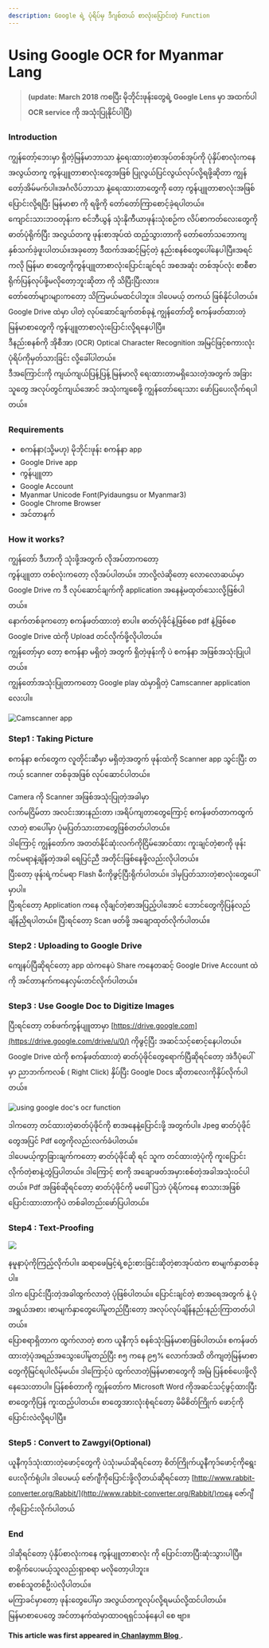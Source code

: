 ```yaml
---
description: Google ရဲ့ ပုံရိပ်မှ ဒီဂျစ်တယ် စာလုံးပြောင်းတဲ့ Function
---
```


# Using Google OCR for Myanmar Lang

> **\(update: March 2018 ကစပြီး မိုဘိုင်းဖုန်းတွေရဲ့ Google Lens မှာ အထက်ပါ OCR service ကို အသုံးပြုနိုင်ပါပြီ\)**

### Introduction

ကျွန်တော့်ဘေးမှာ ရှိတဲ့မြန်မာဘာသာ နဲ့ရေးထားတဲ့စာအုပ်တစ်အုပ်ကို ပုံနှိပ်စာလုံးကနေ အလွယ်တကူ ကွန်ပျူတာစာလုံးတွေအဖြစ် ပြုလွယ်ပြင်လွယ်လုပ်လို့ရဖို့ဆိုတာ ကျွန်တော့်အိမ်မက်ပါ။အင်္ဂလိပ်ဘာသာ နဲ့ရေးထားတာတွေကို တော့ ကွန်ပျူတာစာလုံးအဖြစ်ပြောင်းလို့ရပြီး မြန်မာစာ ကို ရဖို့ကို တော်တော်ကြာစောင့်ခဲ့ရပါတယ်။  
ကျောင်းသားဘဝတုန်းက စင်ဘီယွန် သုံးနိုကီယာဖုန်းသုံးစဉ်က လိပ်စာကတ်လေးတွေကို ဓာတ်ပုံရိုက်ပြီး အလွယ်တကူ ဖုန်းစာအုပ်ထဲ ထည့်သွားတာကို တော်တော်သဘောကျနှစ်သက်ခဲ့ဖူးပါတယ်။အခုတော့ ဒီထက်အဆင့်မြင့်တဲ့ နည်းစနစ်တွေပေါ်နေပါပြီ။အရင်ကလို မြန်မာ စာတွေကိုကွန်ပျူတာစာလုံးပြောင်းချင်ရင် အစအဆုံး တစ်အုပ်လုံး စာစီစာရိုက်ပြန်လုပ်ဖို့မလိုတော့ဘူးဆိုတာ ကို သိပြီးပြီးလား။  
တော်တော်များများကတော့ သိကြမယ်မထင်ပါဘူး။ ဒါပေမယ့် တကယ် ဖြစ်နိုင်ပါတယ်။  
Google Drive ထဲမှာ ပါတဲ့ လုပ်ဆောင်ချက်တစ်ခုနဲ့ ကျွန်တော်တို့ စကန်ဖတ်ထားတဲ့ မြန်မာစာတွေကို ကွန်ပျူတာစာလုံးပြောင်းလို့ရနေပါပြီ။  
ဒီနည်းစနစ်ကို အိုစီအာ \(OCR\) Optical Character Recognition အမြင်ဖြင့်စကားလုံးပုံရိပ်ကိုမှတ်သားခြင်း လို့ခေါ်ပါတယ်။  
ဒီအကြောင်းကို ကျယ်ကျယ်ပြန့်ပြန့် မြန်မာလို ရေးထားတာမရှိသေးတဲ့အတွက် အခြားသူတွေ အလုပ်တွင်ကျယ်အောင် အသုံးကျစေဖို့ ကျွန်တော်ရေးသား ဖော်ပြပေးလိုက်ရပါတယ်။

### Requirements

* စကန်နာ\(သို့မဟု\) မိုဘိုင်းဖုန်း စကန်နာ app
* Google Drive app 
* ကွန်ပျူတာ
* Google Account
* Myanmar Unicode Font\(Pyidaungsu or Myanmar3\)
* Google Chrome Browser
* အင်တာနက်

### How it works?

ကျွန်တော် ဒီဟာကို သုံးဖို့အတွက် လိုအပ်တာကတော့  
ကွန်ပျူတာ တစ်လုံးကတော့ လိုအပ်ပါတယ်။ ဘာလို့လဲဆိုတော့ လောလောဆယ်မှာ Google Drive က ဒီ လုပ်ဆောင်ချက်ကို application အနေနဲ့မထုတ်သေးလို့ဖြစ်ပါတယ်။  
နောက်တစ်ခုကတော့ စကန်ဖတ်ထားတဲ့ စာပါ။ ဓာတ်ပုံဖိုင်နဲ့ဖြစ်စေ pdf နဲ့ဖြစ်စေ Google Drive ထဲကို Upload တင်လိုက်ဖို့လိုပါတယ်။  
ကျွန်တော့်မှာ တော့ စကန်နာ မရှိတဲ့ အတွက် ရှိတဲ့ဖုန်းကို ပဲ စကန်နာ အဖြစ်အသုံးပြုပါတယ်။  
ကျွန်တော်အသုံးပြုတာကတော့ Google play ထဲမှာရှိတဲ့ Camscanner application လေးပါ။

![Camscanner app](.gitbook/assets/image.png)

### Step1 : Taking Picture

စကန်နာ စက်တွေက လူတိုင်းဆီမှာ မရှိတဲ့အတွက် ဖုန်းထဲကို Scanner app သွင်းပြီး တကယ့် scanner တစ်ခုအဖြစ် လုပ်ဆောင်ပါတယ်။

Camera ကို Scanner အဖြစ်အသုံးပြုတဲ့အခါမှာ  
လက်မငြိမ်တာ အလင်းအားနည်းတာ ၊အရိပ်ကျတာတွေကြောင့် စကန်ဖတ်တာကထွက်လာတဲ့ စာပေါ်မှာ ပုံမပြတ်သားတာတွေဖြစ်တတ်ပါတယ်။  
ဒါကြောင့် ကျွန်တော်က အတတ်နိုင်ဆုံးလက်ကိုငြိမ်အောင်ထား ကူးချင်တဲ့စာကို ဖုန်းကင်မရာနဲ့ချိန်တဲ့အခါ ရေပြင်ညီ အတိုင်းဖြစ်နေဖို့လည်းလိုပါတယ်။  
ပြီးတော့ ဖုန်းရဲ့ကင်မရာ Flash မီးကိုဖွင့်ပြီးရိုက်ပါတယ်။ ဒါမှပြတ်သားတဲ့စာလုံးတွေပေါ်မှာပါ။  
ပြီးရင်တော့ Application ကနေ လိုချင်တဲ့စာအပြည့်ပါအောင် ဘောင်တွေကိုပြန်လည်ချိန်ညှိရပါတယ်။ ပြီးရင်တော့ Scan ဖတ်ဖို့ အချောထုတ်လိုက်ပါတယ်။

### Step2 : Uploading to Google Drive

ကျေနပ်ပြီဆိုရင်တော့ app ထဲကနေပဲ Share ကနေတဆင့် Google Drive Account ထဲကို အင်တာနက်ကနေလှမ်းတင်လိုက်ပါတယ်။  


### Step3 : Use Google Doc to Digitize Images

ပြီးရင်တော့ တစ်ဖက်ကွန်ပျူတာမှာ [https://drive.google.com](https://drive.google.com/drive/u/0/) ကိုဖွင့်ပြီး အဆင်သင့်စောင့်နေပါတယ်။ Google Drive ထဲကို စကန်ဖတ်ထားတဲ့ ဓာတ်ပုံဖိုင်တွေရောက်ပြီဆိုရင်တော့ အဲဒီပုံပေါ်မှာ ညာဘက်ကလစ် \( Right Click\) နှိပ်ပြီး Google Docs ဆိုတာလေးကိုနှိပ်လိုက်ပါတယ်။  


![using google doc&apos;s ocr function](.gitbook/assets/image%20%281%29.png)

ဒါကတော့ တင်ထားတဲ့ဓာတ်ပုံဖိုင်ကို စာအနေနဲ့ပြောင်းဖို့ အတွက်ပါ။ Jpeg ဓာတ်ပုံဖိုင်တွေအပြင် Pdf တွေကိုလည်းလက်ခံပါတယ်။  
ဒါပေမယ့်ကွာခြားချက်ကတော့ ဓာတ်ပုံဖိုင်ဆို ရင် သူက တင်ထားတဲ့ပုံကို ကူးပြောင်းလိုက်တဲ့စာနဲ့တွဲပြပါတယ်။ ဒါကြောင့် စာကို အချောဖတ်အမှားစစ်တဲ့အခါအသုံးဝင်ပါတယ်။ Pdf အဖြစ်ဆိုရင်တော့ ဓာတ်ပုံဖိုင်ကို မဖေါ်ပြဘဲ ပုံရိပ်ကနေ စာသားအဖြစ်ပြောင်းထားတာကိုပဲ တစ်ခါတည်းဖော်ပြပါတယ်။ 

### Step4 : Text-Proofing

![](.gitbook/assets/screen-shot-2018-05-04-at-3.50.54-pm.png)

နမူနာပုံကိုကြည့်လိုက်ပါ။ ဆရာဖေမြင့်ရဲ့စဉ်းစားခြင်းဆိုတဲ့စာအုပ်ထဲက စာမျက်နှာတစ်ခုပါ။  
ဒါက ပြောင်းပြီးတဲ့အခါထွက်လာတဲ့ ပုံဖြစ်ပါတယ်။ ပြောင်းချင်တဲ့ စာအရေအတွက် နဲ့ ပုံအရွယ်အစား ၊စာမျက်နှာတွေပေါ်မူတည်ပြီးတော့ အလုပ်လုပ်ချိန်နည်းနည်းကြာတတ်ပါတယ်။  
ပြောစရာရှိတာက ထွက်လာတဲ့ စာက ယူနီကုဒ် စနစ်သုံးမြန်မာစာဖြစ်ပါတယ်။ စကန်ဖတ်ထားတဲ့ပုံအရည်အသွေးပေါ်မူတည်ပြီး ၈၅ ကနေ ၉၅% လောက်အထိ တိကျတဲ့မြန်မာစာတွေကိုမြင်ရပါလိမ့်မယ်။ ဒါကြောင့်ပဲ ထွက်လာတဲ့မြန်မာစာတွေကို အမြဲ ပြန်စစ်ပေးဖို့လိုနေသေးတာပါ။  ပြန်စစ်တာကို ကျွန်တော်က Microsoft Word ကိုအဆင်သင့်ဖွင့်ထားပြီးစာတွေကိုပြန် ကူးထည့်ပါတယ်။ စာတွေအားလုံးစုံရင်တော့ မိမိစိတ်ကြိုက် ဖောင့်ကို ပြောင်းလဲလို့ရပါပြီ။  


### Step5 : Convert to Zawgyi\(Optional\)

ယူနီကုဒ်သုံးထားတဲ့ဖောင့်တွေကို ပဲသုံးမယ်ဆိုရင်တော့ စိတ်ကြိုက်ယူနီကုဒ်ဖောင့်ကိုရွေးပေးလိုက်ရုံပါ။ ဒါပေမယ့် ဇော်ဂျီကိုပြောင်းဖို့လိုတယ်ဆိုရင်တော့  [http://www.rabbit-converter.org/Rabbit/](http://www.rabbit-converter.org/Rabbit/)ကနေ ဇော်ဂျီကိုပြောင်းလိုက်ပါတယ်

### End

ဒါဆိုရင်တော့ ပုံနှိပ်စာလုံးကနေ ကွန်ပျူတာစာလုံး ကို ပြောင်းတာပြီးဆုံးသွားပါပြီ။  
စာရိုက်ပေးမယ့်သူလည်းရှာစရာ မလိုတော့ပါဘူး။  
စာစစ်သူတစ်ဦးပဲလိုပါတယ်။  
မကြာခင်မှာတော့ ဖုန်းတွေပေါ်မှာ အလွယ်တကူလုပ်လို့ရမယ်လို့ထင်ပါတယ်။  
မြန်မာစာပေတွေ အင်တာနက်ထဲမှာထာဝရရှင်သန်နေပါ စေ ဗျာ။

**This article was first appeared in**[ **Chanlaymm Blog** ](https://chanlaymm.wordpress.com/2016/01/31/%E1%80%99%E1%80%BC%E1%80%94%E1%80%BA%E1%80%99%E1%80%AC%E1%80%95%E1%80%AF%E1%80%B6%E1%80%94%E1%80%BE%E1%80%AD%E1%80%95%E1%80%BA%E1%80%85%E1%80%AC%E1%80%9C%E1%80%AF%E1%80%B6%E1%80%B8%E1%80%90%E1%80%BD/)**.**  




